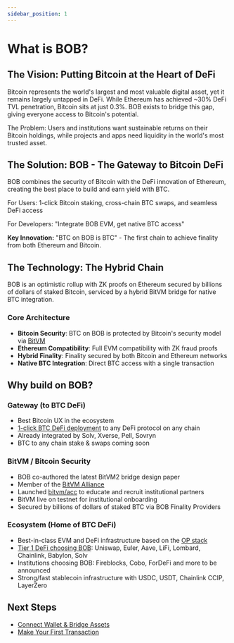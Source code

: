 ```yaml
---
sidebar_position: 1
---
```


# What is BOB?

## The Vision: Putting Bitcoin at the Heart of DeFi

Bitcoin represents the world's largest and most valuable digital asset, yet it remains largely untapped in DeFi. While Ethereum has achieved ~30% DeFi TVL penetration, Bitcoin sits at just 0.3%. BOB exists to bridge this gap, giving everyone access to Bitcoin's potential.

The Problem: Users and institutions want sustainable returns on their Bitcoin holdings, while projects and apps need liquidity in the world's most trusted asset.

## The Solution: BOB - The Gateway to Bitcoin DeFi

BOB combines the security of Bitcoin with the DeFi innovation of Ethereum, creating the best place to build and earn yield with BTC.

For Users: 1-click Bitcoin staking, cross-chain BTC swaps, and seamless DeFi access

For Developers: "Integrate BOB EVM, get native BTC access"

**Key Innovation:** "BTC on BOB is BTC" - The first chain to achieve finality from both Ethereum and Bitcoin.

## The Technology: The Hybrid Chain

BOB is an optimistic rollup with ZK proofs on Ethereum secured by billions of dollars of staked Bitcoin, serviced by a hybrid BitVM bridge for native BTC integration.

### Core Architecture

- **Bitcoin Security**: BTC on BOB is protected by Bitcoin's security model via [BitVM](https://blog.gobob.xyz/posts/what-is-bitvm)
- **Ethereum Compatibility**: Full EVM compatibility with ZK fraud proofs
- **Hybrid Finality**: Finality secured by both Bitcoin and Ethereum networks
- **Native BTC Integration**: Direct BTC access with a single transaction

## Why build on BOB?

### Gateway (to BTC DeFi)

- Best Bitcoin UX in the ecosystem
- [1-click BTC DeFi deployment](https://app.gobob.xyz/en/earn) to any DeFi protocol on any chain
- Already integrated by Solv, Xverse, Pell, Sovryn
- BTC to any chain stake & swaps coming soon

### BitVM / Bitcoin Security

- BOB co-authored the latest BitVM2 bridge design paper
- Member of the [BitVM Alliance](https://bitvm.org/)
- Launched [bitvm/acc](https://bitvm-acc.org/) to educate and recruit institutional partners
- BitVM live on testnet for institutional onboarding
- Secured by billions of dollars of staked BTC via BOB Finality Providers

### Ecosystem (Home of BTC DeFi)

- Best-in-class EVM and DeFi infrastructure based on the [OP stack](https://www.optimism.io/developers/op-stack)
- [Tier 1 DeFi choosing BOB](https://app.gobob.xyz/en/apps): Uniswap, Euler, Aave, LiFi, Lombard, Chainlink, Babylon, Solv
- Institutions choosing BOB: Fireblocks, Cobo, ForDeFi and more to be announced
- Strong/fast stablecoin infrastructure with USDC, USDT, Chainlink CCIP, LayerZero

## Next Steps

- [Connect Wallet & Bridge Assets](./connect-wallet)
- [Make Your First Transaction](./first-transaction.md) 